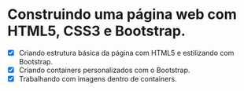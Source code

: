 # Construindo uma página web com HTML5, CSS3 e Bootstrap.

- [x] Criando estrutura básica da página com HTML5 e estilizando com Bootstrap.
- [x] Criando containers personalizados com o Bootstrap.
- [x] Trabalhando com imagens dentro de containers.